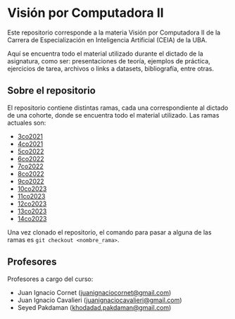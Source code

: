 # Visión por Computadora II

Este repositorio corresponde a la materia Visión por Computadora II de la Carrera de Especialización en Inteligencia Artificial (CEIA) de la UBA. 

Aquí se encuentra todo el material utilizado durante el dictado de la asignatura, como ser: presentaciones de teoría, ejemplos de práctica, ejercicios de tarea, archivos o links a datasets, bibliografía, entre otras.

## Sobre el repositorio

El repositorio contiene distintas ramas, cada una correspondiente al dictado de una cohorte, donde se encuentra todo el material utilizado. Las ramas actuales son:

- [3co2021](https://github.com/FIUBA-Posgrado-Inteligencia-Artificial/vision_computadora_II/tree/3co2021)
- [4co2021](https://github.com/FIUBA-Posgrado-Inteligencia-Artificial/vision_computadora_II/tree/4co2021)
- [5co2022](https://github.com/FIUBA-Posgrado-Inteligencia-Artificial/vision_computadora_II/tree/5co2022)
- [6co2022](https://github.com/FIUBA-Posgrado-Inteligencia-Artificial/vision_computadora_II/tree/6co2022)
- [7co2022](https://github.com/FIUBA-Posgrado-Inteligencia-Artificial/vision_computadora_II/tree/7co2022)
- [8co2022](https://github.com/FIUBA-Posgrado-Inteligencia-Artificial/vision_computadora_II/tree/8co2022)
- [9co2022](https://github.com/FIUBA-Posgrado-Inteligencia-Artificial/vision_computadora_II/tree/9co2022)
- [10co2023](https://github.com/FIUBA-Posgrado-Inteligencia-Artificial/vision_computadora_II/tree/10co2023)
- [11co2023](https://github.com/FIUBA-Posgrado-Inteligencia-Artificial/vision_computadora_II/tree/11co2023)
- [12co2023](https://github.com/FIUBA-Posgrado-Inteligencia-Artificial/vision_computadora_II/tree/12co2023)
- [13co2023](https://github.com/FIUBA-Posgrado-Inteligencia-Artificial/vision_computadora_II/tree/13co2023)
- [14co2023](https://github.com/FIUBA-Posgrado-Inteligencia-Artificial/vision_computadora_II/tree/14co2023)
  
Una vez clonado el repositorio, el comando para pasar a alguna de las ramas es `git checkout <nombre_rama>`.

## Profesores

Profesores a cargo del curso:

- Juan Ignacio Cornet (<juanignaciocornet@gmail.com>)
- Juan Ignacio Cavalieri (<juanignaciocavalieri@gmail.com>)
- Seyed Pakdaman (<khodadad.pakdaman@gmail.com>)
